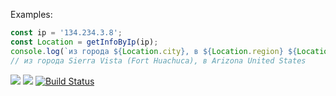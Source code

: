 Examples:

```js
const ip = '134.234.3.8';
const Location = getInfoByIp(ip);
console.log(`из города ${Location.city}, в ${Location.region} ${Location.country}`)
// из города Sierra Vista (Fort Huachuca), в Arizona United States
```


<a href="https://codeclimate.com/github/codeclimate/codeclimate/maintainability"><img src="https://api.codeclimate.com/v1/badges/a99a88d28ad37a79dbf6/maintainability" /></a>
<a href="https://codeclimate.com/github/codeclimate/codeclimate/test_coverage"><img src="https://api.codeclimate.com/v1/badges/a99a88d28ad37a79dbf6/test_coverage" /></a>
[![Build Status](https://travis-ci.org/mimikria96/oop-workshop-library.svg?branch=master)](https://travis-ci.org/mimikria96/oop-workshop-library)
